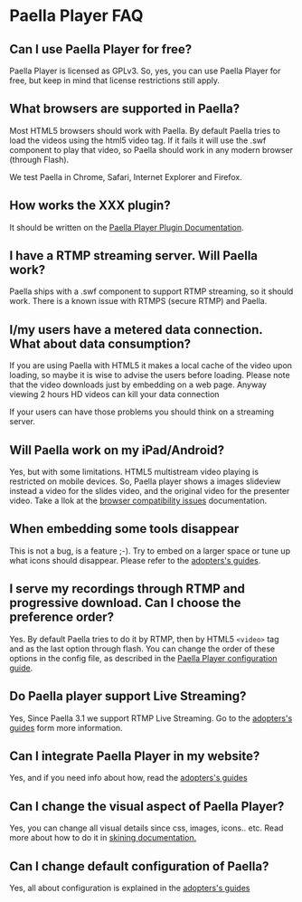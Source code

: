 ---
---

# Paella Player FAQ

## Can I use Paella Player for free?

Paella Player is licensed as GPLv3. So, yes, you can use Paella Player for free, but keep in mind that license restrictions still apply.

## What browsers are supported in Paella?

Most HTML5 browsers should work with Paella. By default Paella tries to load the videos using the html5 video tag. If it fails it will use the .swf component to play that video, so Paella should work in any modern browser (through Flash).

We test Paella in Chrome, Safari, Internet Explorer and Firefox.

## How works the XXX plugin?

It should be written on the [Paella Player Plugin Documentation](adopters/plugins.md).

## I have a RTMP streaming server. Will Paella work?

Paella ships with a .swf component to support RTMP streaming, so it should work. There is a known issue with RTMPS (secure RTMP) and Paella.

## I/my users have a metered data connection. What about data consumption?

If you are using Paella with HTML5 it makes a local cache of the video upon loading, so maybe it is wise to advise the users before loading. Please note that the video downloads just by embedding on a web page. Anyway viewing 2 hours HD videos can kill your data connection

If your users can have those problems you should think on a streaming server.

## Will Paella work on my iPad/Android?

Yes, but with some limitations. HTML5 multistream video playing is restricted on mobile devices. So, Paella player shows a images slideview instead a video for the slides video, and the original video for the presenter video. Take a llok at the [browser compatibility issues](adopter_doc/browser_compability.md) documentation.

## When embedding some tools disappear

This is not a bug, is a feature ;-). Try to embed on a larger space or tune up what icons should disappear. Please refer to the [adopters's guides](adopter_doc/README.md).

## I serve my recordings through RTMP and progressive download. Can I choose the preference order?

Yes. By default Paella tries to do it by RTMP, then by HTML5 `<video>` tag and as the last option through flash. You can change the order of these options in the config file, as described in the [Paella Player configuration guide](config.md).

## Do Paella player support Live Streaming?

Yes, Since Paella 3.1 we support RTMP Live Streaming. Go to the [adopters's guides](adopter_doc/README.md) form more information.

## Can I integrate Paella Player in my website?

Yes, and if you need info about how, read the [adopters's guides](adopter_doc/README.md)

## Can I change the visual aspect of Paella Player?

Yes, you can change all visual details since css, images, icons.. etc.
Read more about how to do it in [skining documentation.](adopter_doc/skining.md)

## Can I change default configuration of Paella?

Yes, all about configuration is explained in the [adopters's guides](adopter_doc/README.md)
